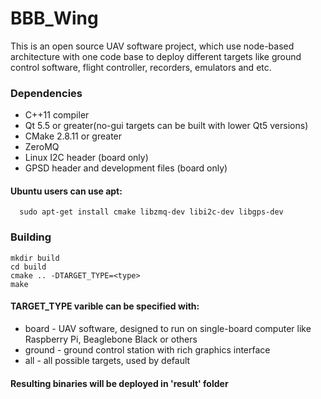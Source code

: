 # BBB_Wing
This is an open source UAV software project, which use node-based architecture with one code base to deploy different targets like ground control software, flight controller, recorders, emulators and etc.

### Dependencies
 
  * C++11 compiler
  * Qt 5.5 or greater(no-gui targets can be built with lower Qt5 versions)
  * CMake 2.8.11 or greater
  * ZeroMQ
  * Linux I2C header (board only)
  * GPSD header and development files (board only)
 
#### Ubuntu users can use apt:
```
  sudo apt-get install cmake libzmq-dev libi2c-dev libgps-dev
```

### Building 
```
mkdir build
cd build
cmake .. -DTARGET_TYPE=<type>
make
```

#### TARGET_TYPE varible can be specified with:
 
  * board - UAV software, designed to run on single-board computer like Raspberry Pi, Beaglebone Black or others
  * ground - ground control station with rich graphics interface
  * all - all possible targets, used by default

#### Resulting binaries will be deployed in 'result' folder
